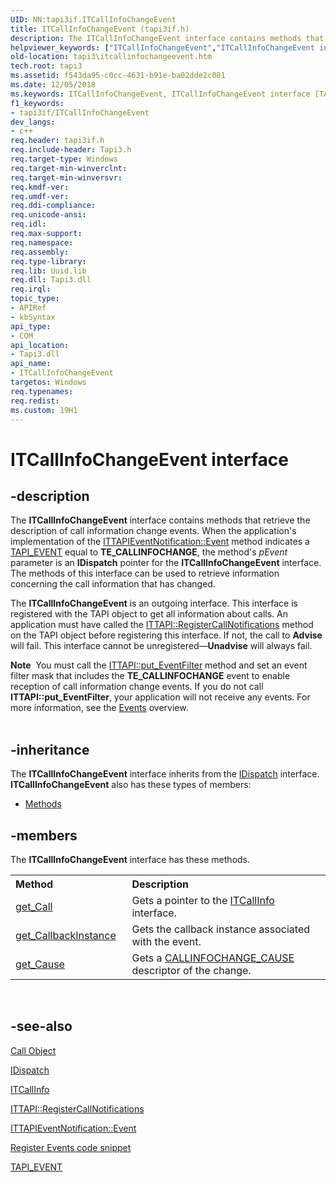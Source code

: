 ```yaml
---
UID: NN:tapi3if.ITCallInfoChangeEvent
title: ITCallInfoChangeEvent (tapi3if.h)
description: The ITCallInfoChangeEvent interface contains methods that retrieve the description of call information change events.
helpviewer_keywords: ["ITCallInfoChangeEvent","ITCallInfoChangeEvent interface [TAPI 2.2]","ITCallInfoChangeEvent interface [TAPI 2.2]","described","_tapi3_itcallinfochangeevent","tapi3.itcallinfochangeevent","tapi3if/ITCallInfoChangeEvent"]
old-location: tapi3\itcallinfochangeevent.htm
tech.root: tapi3
ms.assetid: f543da95-c0cc-4631-b91e-ba02dde2c081
ms.date: 12/05/2018
ms.keywords: ITCallInfoChangeEvent, ITCallInfoChangeEvent interface [TAPI 2.2], ITCallInfoChangeEvent interface [TAPI 2.2],described, _tapi3_itcallinfochangeevent, tapi3.itcallinfochangeevent, tapi3if/ITCallInfoChangeEvent
f1_keywords:
- tapi3if/ITCallInfoChangeEvent
dev_langs:
- c++
req.header: tapi3if.h
req.include-header: Tapi3.h
req.target-type: Windows
req.target-min-winverclnt: 
req.target-min-winversvr: 
req.kmdf-ver: 
req.umdf-ver: 
req.ddi-compliance: 
req.unicode-ansi: 
req.idl: 
req.max-support: 
req.namespace: 
req.assembly: 
req.type-library: 
req.lib: Uuid.lib
req.dll: Tapi3.dll
req.irql: 
topic_type:
- APIRef
- kbSyntax
api_type:
- COM
api_location:
- Tapi3.dll
api_name:
- ITCallInfoChangeEvent
targetos: Windows
req.typenames: 
req.redist: 
ms.custom: 19H1
---
```


# ITCallInfoChangeEvent interface


## -description


The 
<b>ITCallInfoChangeEvent</b> interface contains methods that retrieve the description of call information change events. When the application's implementation of the 
<a href="https://docs.microsoft.com/windows/desktop/api/tapi3if/nf-tapi3if-ittapieventnotification-event">ITTAPIEventNotification::Event</a> method indicates a 
<a href="https://docs.microsoft.com/windows/desktop/api/tapi3if/ne-tapi3if-tapi_event">TAPI_EVENT</a> equal to <b>TE_CALLINFOCHANGE</b>, the method's <i>pEvent</i> parameter is an <b>IDispatch</b> pointer for the 
<b>ITCallInfoChangeEvent</b> interface. The methods of this interface can be used to retrieve information concerning the call information that has changed.

The 
<b>ITCallInfoChangeEvent</b> is an outgoing interface. This interface is registered with the TAPI object to get all information about calls. An application must have called the 
<a href="https://docs.microsoft.com/windows/desktop/api/tapi3if/nf-tapi3if-ittapi-registercallnotifications">ITTAPI::RegisterCallNotifications</a> method on the TAPI object before registering this interface. If not, the call to <b>Advise</b> will fail. This interface cannot be unregistered—<b>Unadvise</b> will always fail.
<div class="alert"><b>Note</b>  You must call the 
<a href="https://docs.microsoft.com/windows/desktop/api/tapi3if/nf-tapi3if-ittapi-put_eventfilter">ITTAPI::put_EventFilter</a> method and set an event filter mask that includes the <b>TE_CALLINFOCHANGE</b> event to enable reception of call information change events. If you do not call <b>ITTAPI::put_EventFilter</b>, your application will not receive any events. For more information, see the 
<a href="https://docs.microsoft.com/windows/desktop/Tapi/events">Events</a> overview.</div><div> </div>

## -inheritance

The <b xmlns:loc="http://microsoft.com/wdcml/l10n">ITCallInfoChangeEvent</b> interface inherits from the <a href="https://docs.microsoft.com/previous-versions/windows/desktop/api/oaidl/nn-oaidl-idispatch">IDispatch</a> interface. <b>ITCallInfoChangeEvent</b> also has these types of members:
<ul>
<li><a href="https://docs.microsoft.com/">Methods</a></li>
</ul>

## -members

The <b>ITCallInfoChangeEvent</b> interface has these methods.
<table class="members" id="memberListMethods">
<tr>
<th align="left" width="37%">Method</th>
<th align="left" width="63%">Description</th>
</tr>
<tr data="declared;">
<td align="left" width="37%">
<a href="https://docs.microsoft.com/windows/desktop/api/tapi3if/nf-tapi3if-itcallinfochangeevent-get_call">get_Call</a>
</td>
<td align="left" width="63%">
Gets a pointer to the 
<a href="https://docs.microsoft.com/windows/desktop/api/tapi3if/nn-tapi3if-itcallinfo">ITCallInfo</a> interface.

</td>
</tr>
<tr data="declared;">
<td align="left" width="37%">
<a href="https://docs.microsoft.com/windows/desktop/api/tapi3if/nf-tapi3if-itcallinfochangeevent-get_callbackinstance">get_CallbackInstance</a>
</td>
<td align="left" width="63%">
Gets the callback instance associated with the event.

</td>
</tr>
<tr data="declared;">
<td align="left" width="37%">
<a href="https://docs.microsoft.com/windows/desktop/api/tapi3if/nf-tapi3if-itcallinfochangeevent-get_cause">get_Cause</a>
</td>
<td align="left" width="63%">
Gets a 
<a href="https://docs.microsoft.com/windows/desktop/api/tapi3if/ne-tapi3if-callinfochange_cause">CALLINFOCHANGE_CAUSE</a> descriptor of the change.

</td>
</tr>
</table> 


## -see-also




<a href="https://docs.microsoft.com/windows/desktop/Tapi/call-object">Call Object</a>



<a href="https://docs.microsoft.com/previous-versions/windows/desktop/api/oaidl/nn-oaidl-idispatch">IDispatch</a>



<a href="https://docs.microsoft.com/windows/desktop/api/tapi3if/nn-tapi3if-itcallinfo">ITCallInfo</a>



<a href="https://docs.microsoft.com/windows/desktop/api/tapi3if/nf-tapi3if-ittapi-registercallnotifications">ITTAPI::RegisterCallNotifications</a>



<a href="https://docs.microsoft.com/windows/desktop/api/tapi3if/nf-tapi3if-ittapieventnotification-event">ITTAPIEventNotification::Event</a>



<a href="https://docs.microsoft.com/windows/desktop/Tapi/register-events">Register Events code snippet</a>



<a href="https://docs.microsoft.com/windows/desktop/api/tapi3if/ne-tapi3if-tapi_event">TAPI_EVENT</a>
 

 

